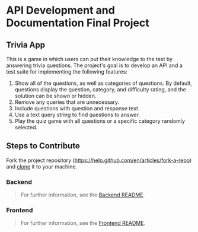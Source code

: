 # API Development and Documentation Final Project

## Trivia App

This is a game in which users can put their knowledge to the test by answering trivia questions. The project's goal is to develop an API and a test suite for implementing the following features:

1. Show all of the questions, as well as categories of questions. By default, questions display the question, category, and difficulty rating, and the solution can be shown or hidden.
2. Remove any queries that are unnecessary.
3. Include questions with question and response text.
4. Use a text query string to find questions to answer.
5. Play the quiz game with all questions or a specific category randomly selected.

## Steps to Contribute

Fork the project repository (https://help.github.com/en/articles/fork-a-repo) and [clone](https://help.github.com/en/articles/cloning-a-repository) it to your machine.

### Backend

> For further information, see the [Backend README](./backend/README.md).

### Frontend

> For further information, see the [Frontend README](./frontend/README.md).

<!-- The [frontend](./frontend/README.md) directory contains a complete React frontend to consume the data from the Flask server. If you have prior experience building a frontend application, you should feel free to edit the endpoints as you see fit for the backend you design. If you do not have prior experience building a frontend application, you should read through the frontend code before starting and make notes regarding:

1. What are the end points and HTTP methods the frontend is expecting to consume?
2. How are the requests from the frontend formatted? Are they expecting certain parameters or payloads?

Pay special attention to what data the frontend is expecting from each API response to help guide how you format your API. The places where you may change the frontend behavior, and where you should be looking for the above information, are marked with `TODO`. These are the files you'd want to edit in the frontend:

1. `frontend/src/components/QuestionView.js`
2. `frontend/src/components/FormView.js`
3. `frontend/src/components/QuizView.js`

By making notes ahead of time, you will practice the core skill of being able to read and understand code and will have a simple plan to follow to build out the endpoints of your backend API. -->
